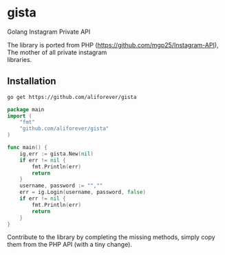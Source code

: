 # gista
Golang Instagram Private API

The library is ported from PHP (https://github.com/mgp25/Instagram-API), The mother of all private instagram  
libraries. 

## Installation
```sh
go get https://github.com/aliforever/gista
```
```go
package main
import (
	"fmt"
	"github.com/aliforever/gista"
)

func main() {
    ig,err := gista.New(nil)
    if err != nil {
    	fmt.Println(err)
    	return
    }
    username, password := "",""
    err = ig.Login(username, password, false)
    if err != nil {
        fmt.Println(err)
        return
    }
}
```


Contribute to the library by completing the missing methods, simply copy them from the PHP API (with a tiny change).
